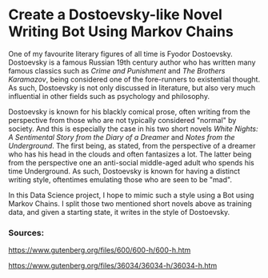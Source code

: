 # Create a Dostoevsky-like Novel Writing Bot Using Markov Chains

One of my favourite literary figures of all time is Fyodor Dostoevsky. Dostoevsky is a famous Russian 19th century author who has written many famous classics such as *Crime and Punishment* and *The Brothers Karamazov*, being considered one of the fore-runners to existential thought. As such, Dostoevsky is not only discussed in literature, but also very much influential in other fields such as psychology and philosophy. 

Dostoevsky is known for his blackly comical prose, often writing from the perspective from those who are not typically considered "normal" by society. And this is especially the case in his two short novels *White Nights: A Sentimental Story from the Diary of a Dreamer* and *Notes from the Underground*. The first being, as stated, from the perspective of a dreamer who has his head in the clouds and often fantasizes a lot. The latter being from the perspective one an anti-social middle-aged adult who spends his time Underground. As such, Dostoevsky is known for having a distinct writing style, oftentimes emulating those who are seen to be "mad".

In this Data Science project, I hope to mimic such a style using a Bot using Markov Chains. I split those two mentioned short novels above as training data, and given a starting state, it writes in the style of Dostoevsky.

### Sources: 
https://www.gutenberg.org/files/600/600-h/600-h.htm

https://www.gutenberg.org/files/36034/36034-h/36034-h.htm

